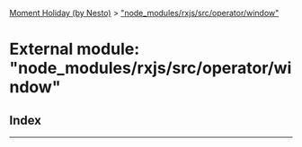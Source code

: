 [Moment Holiday (by Nesto)](../README.md) > ["node_modules/rxjs/src/operator/window"](../modules/_node_modules_rxjs_src_operator_window_.md)

# External module: "node_modules/rxjs/src/operator/window"

## Index

---

